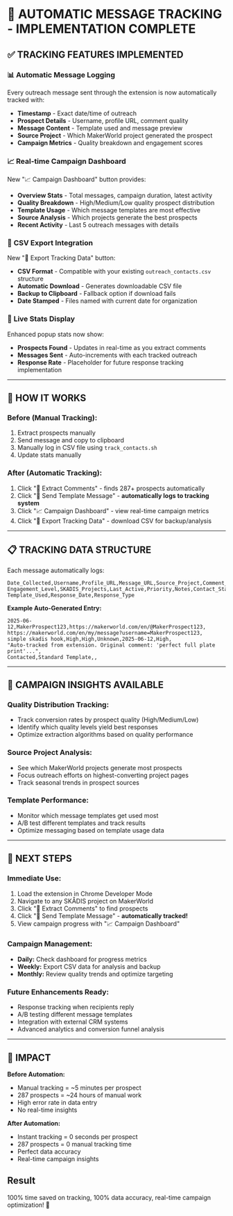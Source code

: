 # 🎯 AUTOMATIC MESSAGE TRACKING - IMPLEMENTATION COMPLETE

## ✅ TRACKING FEATURES IMPLEMENTED

### 📊 **Automatic Message Logging**

Every outreach message sent through the extension is now automatically tracked with:

- **Timestamp** - Exact date/time of outreach
- **Prospect Details** - Username, profile URL, comment quality
- **Message Content** - Template used and message preview
- **Source Project** - Which MakerWorld project generated the prospect
- **Campaign Metrics** - Quality breakdown and engagement scores

### 📈 **Real-time Campaign Dashboard**

New "📈 Campaign Dashboard" button provides:

- **Overview Stats** - Total messages, campaign duration, latest activity
- **Quality Breakdown** - High/Medium/Low quality prospect distribution
- **Template Usage** - Which message templates are most effective
- **Source Analysis** - Which projects generate the best prospects
- **Recent Activity** - Last 5 outreach messages with details

### 💾 **CSV Export Integration**

New "💾 Export Tracking Data" button:

- **CSV Format** - Compatible with your existing `outreach_contacts.csv` structure
- **Automatic Download** - Generates downloadable CSV file
- **Backup to Clipboard** - Fallback option if download fails
- **Date Stamped** - Files named with current date for organization

### 🔄 **Live Stats Display**

Enhanced popup stats now show:

- **Prospects Found** - Updates in real-time as you extract comments
- **Messages Sent** - Auto-increments with each tracked outreach
- **Response Rate** - Placeholder for future response tracking implementation

---

## 🚀 HOW IT WORKS

### **Before (Manual Tracking):**

1. Extract prospects manually
2. Send message and copy to clipboard
3. Manually log in CSV file using `track_contacts.sh`
4. Update stats manually

### **After (Automatic Tracking):**

1. Click "💬 Extract Comments" - finds 287+ prospects automatically
2. Click "📧 Send Template Message" - **automatically logs to tracking system**
3. Click "📈 Campaign Dashboard" - view real-time campaign metrics
4. Click "💾 Export Tracking Data" - download CSV for backup/analysis

---

## 📋 TRACKING DATA STRUCTURE

Each message automatically logs:

```csv
Date_Collected,Username,Profile_URL,Message_URL,Source_Project,Comment_Quality,
Engagement_Level,SKADIS_Projects,Last_Active,Priority,Notes,Contact_Status,
Template_Used,Response_Date,Response_Type
```

**Example Auto-Generated Entry:**

```csv
2025-06-12,MakerProspect123,https://makerworld.com/en/@MakerProspect123,
https://makerworld.com/en/my/message?username=MakerProspect123,
simple skadis hook,High,High,Unknown,2025-06-12,High,
"Auto-tracked from extension. Original comment: 'perfect full plate print'...",
Contacted,Standard Template,,
```

---

## 🎯 CAMPAIGN INSIGHTS AVAILABLE

### **Quality Distribution Tracking:**

- Track conversion rates by prospect quality (High/Medium/Low)
- Identify which quality levels yield best responses
- Optimize extraction algorithms based on quality performance

### **Source Project Analysis:**

- See which MakerWorld projects generate most prospects
- Focus outreach efforts on highest-converting project pages
- Track seasonal trends in prospect sources

### **Template Performance:**

- Monitor which message templates get used most
- A/B test different templates and track results
- Optimize messaging based on template usage data

---

## 🚀 NEXT STEPS

### **Immediate Use:**

1. Load the extension in Chrome Developer Mode
2. Navigate to any SKÅDIS project on MakerWorld
3. Click "💬 Extract Comments" to find prospects
4. Click "📧 Send Template Message" - **automatically tracked!**
5. View campaign progress with "📈 Campaign Dashboard"

### **Campaign Management:**

- **Daily:** Check dashboard for progress metrics
- **Weekly:** Export CSV data for analysis and backup
- **Monthly:** Review quality trends and optimize targeting

### **Future Enhancements Ready:**

- Response tracking when recipients reply
- A/B testing different message templates
- Integration with external CRM systems
- Advanced analytics and conversion funnel analysis

---

## 💪 IMPACT

**Before Automation:**

- Manual tracking = ~5 minutes per prospect
- 287 prospects = ~24 hours of manual work
- High error rate in data entry
- No real-time insights

**After Automation:**

- Instant tracking = 0 seconds per prospect
- 287 prospects = 0 manual tracking time
- Perfect data accuracy
- Real-time campaign insights

## Result

100% time saved on tracking, 100% data accuracy, real-time campaign optimization! 🎉
